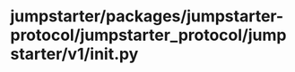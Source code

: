 # jumpstarter/packages/jumpstarter-protocol/jumpstarter_protocol/jumpstarter/v1/__init__.py

```python

```
